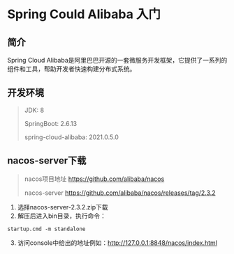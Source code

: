 # Spring Could Alibaba 入门

## 简介
Spring Cloud Alibaba是阿里巴巴开源的一套微服务开发框架，它提供了一系列的组件和工具，帮助开发者快速构建分布式系统。

## 开发环境
> JDK: 8
> 
> SpringBoot: 2.6.13
> 
> spring-cloud-alibaba: 2021.0.5.0

## nacos-server下载
> nacos项目地址   https://github.com/alibaba/nacos
> 
> nacos-server   https://github.com/alibaba/nacos/releases/tag/2.3.2
> 
1. 选择nacos-server-2.3.2.zip下载
2. 解压后进入bin目录，执行命令：
```shell
startup.cmd -m standalone
```
3. 访问console中给出的地址例如：http://127.0.0.1:8848/nacos/index.html